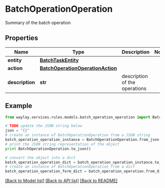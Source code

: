 # BatchOperationOperation

Summary of the batch operation

## Properties

Name | Type | Description | Notes
------------ | ------------- | ------------- | -------------
**entity** | [**BatchTaskEntity**](BatchTaskEntity.md) |  | 
**action** | [**BatchOperationOperationAction**](BatchOperationOperationAction.md) |  | 
**description** | **str** | description of the operations | 

## Example

```python
from waylay.services.rules.models.batch_operation_operation import BatchOperationOperation

# TODO update the JSON string below
json = "{}"
# create an instance of BatchOperationOperation from a JSON string
batch_operation_operation_instance = BatchOperationOperation.from_json(json)
# print the JSON string representation of the object
print BatchOperationOperation.to_json()

# convert the object into a dict
batch_operation_operation_dict = batch_operation_operation_instance.to_dict()
# create an instance of BatchOperationOperation from a dict
batch_operation_operation_form_dict = batch_operation_operation.from_dict(batch_operation_operation_dict)
```
[[Back to Model list]](../README.md#documentation-for-models) [[Back to API list]](../README.md#documentation-for-api-endpoints) [[Back to README]](../README.md)


